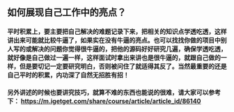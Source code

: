 ## 如何展现自己工作中的亮点？
#### 平时积累上，要主要把自己解决的难题记录下来，把相关的知识点学透吃透，这样讲出来可能就比较牛逼了，如果实在没有牛逼的亮点。也可以找找你做的项目中别人写的或解决的问题你觉得很牛逼的，把他的源码好好研究几遍，确保学透吃透，就好像是自己做过一遍一样，这样面试时拿出来讲也是很牛逼的，就跟自己做的一样，但是要切记一定要研究明白，否则被问住了就适得其反了。当然最重要的还是自己平时的积累，内功深了自然无招胜有招！
#### 另外讲述的时候也要讲究技巧，就算不难的东西也能说的很难，请大家可以参考下： https://m.igetget.com/share/course/article/article_id/86140
